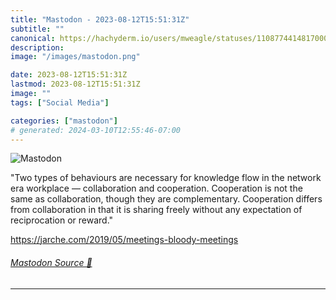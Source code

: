 ```yaml
---
title: "Mastodon - 2023-08-12T15:51:31Z"
subtitle: ""
canonical: https://hachyderm.io/users/mweagle/statuses/110877441481700080
description:
image: "/images/mastodon.png"

date: 2023-08-12T15:51:31Z
lastmod: 2023-08-12T15:51:31Z
image: ""
tags: ["Social Media"]

categories: ["mastodon"]
# generated: 2024-03-10T12:55:46-07:00
---
```

![Mastodon](/images/mastodon.png)

<p>&quot;Two types of behaviours are necessary for knowledge flow in the network era workplace — collaboration and cooperation. Cooperation is not the same as collaboration, though they are complementary. Cooperation differs from collaboration in that it is sharing freely without any expectation of reciprocation or reward.&quot;</p><p><a href="https://jarche.com/2019/05/meetings-bloody-meetings" target="_blank" rel="nofollow noopener noreferrer" translate="no"><span class="invisible">https://</span><span class="ellipsis">jarche.com/2019/05/meetings-bl</span><span class="invisible">oody-meetings</span></a></p>


###### [Mastodon Source 🐘](https://hachyderm.io/@mweagle/110877441481700080)

___
